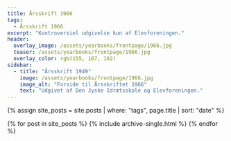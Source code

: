 ```yaml
---
title: Årsskrift 1966
tags:
  - Årsskrift 1966
excerpt: "Kontroversiel udgivelse kun af Elevforeningen."
header:
  overlay_image: /assets/yearbooks/frontpage/1966.jpg
  teaser: /assets/yearbooks/frontpage/1966.jpg
  overlay_color: rgb(155, 167, 102)
sidebar:
  - title: "Årsskrift 1949"
    image: /assets/yearbooks/frontpage/1966.jpg
    image_alt: "Forside til Årsskriftet 1966"
    text: "Udgivet af Den Jyske Idrætsskole og Elevforeningen."
---
```


{% assign site_posts = site.posts | where: "tags", page.title | sort: "date" %}

<div class="grid__wrapper">
  {% for post in site_posts %}
    {% include archive-single.html %}
  {% endfor %}
</div>
